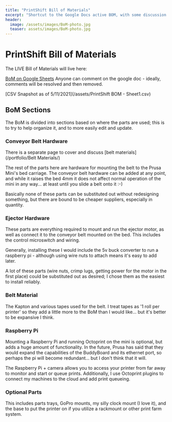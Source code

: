 ```yaml
---
title: "PrintShift Bill of Materials"
excerpt: "Shortcut to the Google Docs active BOM, with some discussion on parts."
header:
  image: /assets/images/BoM-photo.jpg
  teaser: assets/images/BoM-photo.jpg
---
```

# PrintShift Bill of Materials

The LIVE Bill of Materials will live here:

[BoM on Google Sheets](https://docs.google.com/spreadsheets/d/1gTF6RvdNjgoJNNBqXj-OhuOjt69_Wzujfkq8HkN1fU4/edit?usp=sharing)
Anyone can comment on the google doc - ideally, comments will be resolved and then removed.

[CSV Snapshot as of 5/11/2021](/assets/PrintShift BOM - Sheet1.csv)

## BoM Sections
The BoM is divided into sections based on where the parts are used; this is to try to help organize it, and to more easily edit and update.  


### Conveyor Belt Hardware
There is a separate page to cover and discuss [belt materials] (/portfolio/Belt Materials/)

The rest of the parts here are hardware for mounting the belt to the Prusa Mini's bed carriage.  The conveyor belt hardware can be added at any point, and while it raises the bed 4mm it does not affect normal operation of the mini in any way... at least until you slide a belt onto it :-)

Basically none of these parts can be substituted out without redesigning something, but there are bound to be cheaper suppliers, especially in quantity.


### Ejector Hardware
These parts are everything required to mount and run the ejector motor, as well as connect it to the conveyor belt mounted on the bed.
This includes the control microswitch and wiring.

Generally, installing these I would include the 5v buck converter to run a raspberry pi - although using wire nuts to attach means it's easy to add later.

A lot of these parts (wire nuts, crimp lugs, getting power for the motor in the first place) could be substituted out as desired; I chose them as the easiest to install reliably.


### Belt Material
The Kapton and various tapes used for the belt.  I treat tapes as '1 roll per printer' so they add a little more to the BoM than I would like... but it's better to be expansive I think.


### Raspberry Pi
Mounting a Raspberry Pi and running Octoprint on the mini is optional, but adds a huge amount of functionality.  In the future, Prusa has said that they would expand the capabilities of the BuddyBoard and its ethernet port, so perhaps the pi will become redundant... but I don't think that it will.

The Raspberry Pi + camera allows you to access your printer from far away to monitor and start or queue prints.  Additionally, I use Octoprint plugins to connect my machines to the cloud and add print queueing.


### Optional Parts
This includes parts trays, GoPro mounts, my silly clock mount (I love it), and the base to put the printer on if you utilize a rackmount or other print farm system.
